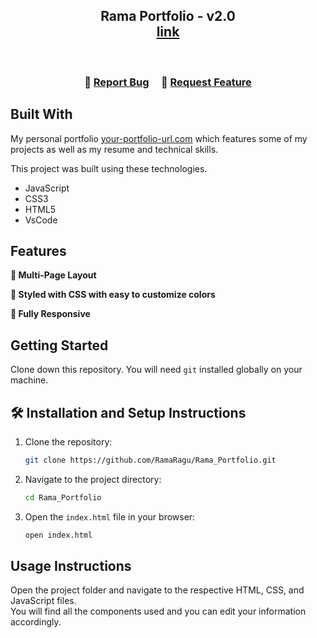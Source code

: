 <h2 align="center">
  Rama Portfolio - v2.0<br/>
  <a href="https://rama-portfolio-one.vercel.app/" target="_blank">link</a>
</h2>
<br/>


<h3 align="center">
    🔹
    <a href="https://github.com/RamaRagu/Rama_Portfolio/issues">Report Bug</a> &nbsp; &nbsp;
    🔹
    <a href="https://github.com/RamaRagu/Rama_Portfolio/issues">Request Feature</a>
</h3>

## Built With

My personal portfolio <a href="https://your-portfolio-url.com/" target="_blank">your-portfolio-url.com</a> which features some of my projects as well as my resume and technical skills.<br/>

This project was built using these technologies.

- JavaScript
- CSS3
- HTML5
- VsCode

## Features

**📖 Multi-Page Layout**

**🎨 Styled with CSS with easy to customize colors**

**📱 Fully Responsive**

## Getting Started

Clone down this repository. You will need `git` installed globally on your machine.

## 🛠 Installation and Setup Instructions

1. Clone the repository:

   ```bash
   git clone https://github.com/RamaRagu/Rama_Portfolio.git
   ```

2. Navigate to the project directory:

   ```bash
   cd Rama_Portfolio
   ```

3. Open the `index.html` file in your browser:
   ```bash
   open index.html
   ```

## Usage Instructions

Open the project folder and navigate to the respective HTML, CSS, and JavaScript files. <br/>
You will find all the components used and you can edit your information accordingly.
